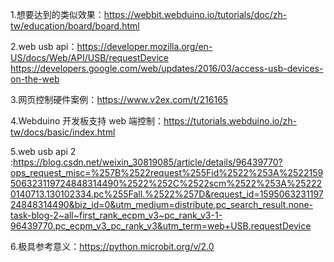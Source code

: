 1.想要达到的类似效果：https://webbit.webduino.io/tutorials/doc/zh-tw/education/board/board.html

2.web usb api：https://developer.mozilla.org/en-US/docs/Web/API/USB/requestDevice
https://developers.google.com/web/updates/2016/03/access-usb-devices-on-the-web

3.网页控制硬件案例：https://www.v2ex.com/t/216165

4.Webduino 开发板支持 web 端控制：https://tutorials.webduino.io/zh-tw/docs/basic/index.html

5.web usb api 2 :https://blog.csdn.net/weixin_30819085/article/details/96439770?ops_request_misc=%257B%2522request%255Fid%2522%253A%2522159506323119724848314490%2522%252C%2522scm%2522%253A%252220140713.130102334.pc%255Fall.%2522%257D&request_id=159506323119724848314490&biz_id=0&utm_medium=distribute.pc_search_result.none-task-blog-2~all~first_rank_ecpm_v3~pc_rank_v3-1-96439770.pc_ecpm_v3_pc_rank_v3&utm_term=web+USB.requestDevice

6.极具参考意义：https://python.microbit.org/v/2.0


